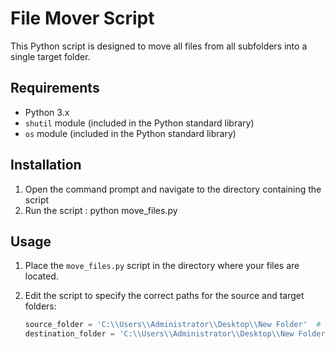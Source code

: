 # File Mover Script

This Python script is designed to move all files from all subfolders into a single target folder.

## Requirements

- Python 3.x
- `shutil` module (included in the Python standard library)
- `os` module (included in the Python standard library)

## Installation

1. Open the command prompt and navigate to the directory containing the script 
2. Run the script : python move_files.py

## Usage

1. Place the `move_files.py` script in the directory where your files are located.
2. Edit the script to specify the correct paths for the source and target folders:

   ```python
   source_folder = 'C:\\Users\\Administrator\\Desktop\\New Folder'  # Path to the source folder
   destination_folder = 'C:\\Users\\Administrator\\Desktop\\New Folder\\Target Folder'  # Path to the target folder
